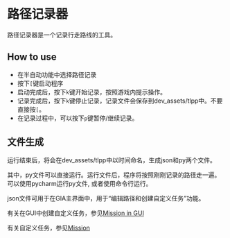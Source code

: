 # 路径记录器

路径记录器是一个记录行走路线的工具。

## How to use

- 在半自动功能中选择路径记录
- 按下`[`键启动程序
- 启动完成后，按下`k`键开始记录，按照游戏内提示操作。
- 记录完成后，按下`k`键停止记录，记录文件会保存到dev_assets/tlpp中。不要直接按`[`。
- 在记录过程中，可以按下`p`键暂停/继续记录。

## 文件生成

运行结束后，将会在dev_assets/tlpp中以时间命名，生成json和py两个文件。

其中，py文件可以直接运行。运行文件后，程序将按照刚刚记录的路径走一遍。 可以使用pycharm运行py文件, 或者使用命令行运行。

json文件可用于在GIA主界面中，用于“编辑路径和创建自定义任务”功能。

有关在GUI中创建自定义任务，参见[Mission in GUI](create_mission_in_GUI.md)

有关自定义任务，参见[Mission](dev/mission.md)
